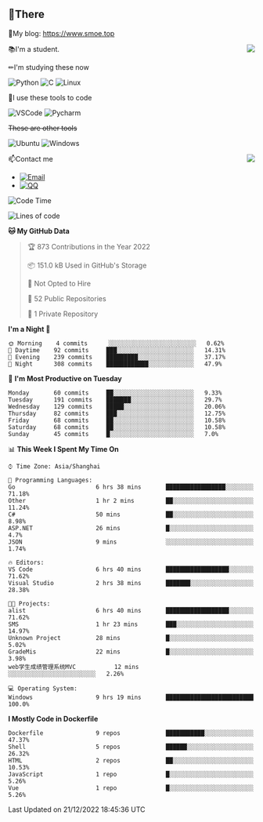 
## 👏There

📰My blog: https://www.smoe.top

<img align="right" src="https://github-readme-stats.vercel.app/api/top-langs/?username=AkashiCoin"/>


📚I'm a student.

✏I'm studying these now

![Python](https://img.shields.io/badge/-Python-blue?style=flat-square&logo=Python&logoColor=fff)
![C](https://img.shields.io/badge/-C-585858?style=flat-square&logo=C&logoColor=fff)
![Linux](https://img.shields.io/badge/-Linux-black?style=flat-square&logo=Linux&logoColor=fff)

🔨I use these tools to code

![VSCode](https://img.shields.io/badge/-VSCode-blue?style=flat-square&logo=visualstudiocode&logoColor=fff)
![Pycharm](https://img.shields.io/badge/-Pycharm-green?style=flat-square&logo=pycharm&logoColor=fff)

 ~~These are other tools~~

![Ubuntu](https://img.shields.io/badge/-Ubuntu-orange?style=flat-square&logo=Ubuntu&logoColor=fff)
![Windows](https://img.shields.io/badge/-Windows-blue?style=flat-square&logo=Windows&logoColor=fff)

<img align="right" src="https://github-readme-stats.vercel.app/api?username=AkashiCoin" />


📫Contact me

* [![Email](https://img.shields.io/badge/Email-l1040186796@gmail.com-1?style=social&logoColor=fff)](mailto:l1040186796@gmail.com)
* [![QQ](https://img.shields.io/badge/QQ-1040186796-1?style=social&logoColor=fff)](tencent://AddContact/?fromId=45&fromSubId=1&subcmd=all&uin=1040186796&website=www.oicqzone.com)

<!--START_SECTION:waka-->
![Code Time](http://img.shields.io/badge/Code%20Time-358%20hrs%2036%20mins-blue)

![Lines of code](https://img.shields.io/badge/From%20Hello%20World%20I%27ve%20Written-5%20Thousand%20lines%20of%20code-blue)

**🐱 My GitHub Data** 

> 🏆 873 Contributions in the Year 2022
 > 
> 📦 151.0 kB Used in GitHub's Storage 
 > 
> 🚫 Not Opted to Hire
 > 
> 📜 52 Public Repositories 
 > 
> 🔑 1 Private Repository 
 > 
**I'm a Night 🦉** 

```text
🌞 Morning    4 commits      ░░░░░░░░░░░░░░░░░░░░░░░░░   0.62% 
🌆 Daytime    92 commits     ███░░░░░░░░░░░░░░░░░░░░░░   14.31% 
🌃 Evening    239 commits    █████████░░░░░░░░░░░░░░░░   37.17% 
🌙 Night      308 commits    ████████████░░░░░░░░░░░░░   47.9%

```
📅 **I'm Most Productive on Tuesday** 

```text
Monday       60 commits     ██░░░░░░░░░░░░░░░░░░░░░░░   9.33% 
Tuesday      191 commits    ███████░░░░░░░░░░░░░░░░░░   29.7% 
Wednesday    129 commits    █████░░░░░░░░░░░░░░░░░░░░   20.06% 
Thursday     82 commits     ███░░░░░░░░░░░░░░░░░░░░░░   12.75% 
Friday       68 commits     ██░░░░░░░░░░░░░░░░░░░░░░░   10.58% 
Saturday     68 commits     ██░░░░░░░░░░░░░░░░░░░░░░░   10.58% 
Sunday       45 commits     █░░░░░░░░░░░░░░░░░░░░░░░░   7.0%

```


📊 **This Week I Spent My Time On** 

```text
⌚︎ Time Zone: Asia/Shanghai

💬 Programming Languages: 
Go                       6 hrs 38 mins       █████████████████░░░░░░░░   71.18% 
Other                    1 hr 2 mins         ██░░░░░░░░░░░░░░░░░░░░░░░   11.24% 
C#                       50 mins             ██░░░░░░░░░░░░░░░░░░░░░░░   8.98% 
ASP.NET                  26 mins             █░░░░░░░░░░░░░░░░░░░░░░░░   4.7% 
JSON                     9 mins              ░░░░░░░░░░░░░░░░░░░░░░░░░   1.74%

🔥 Editors: 
VS Code                  6 hrs 40 mins       ██████████████████░░░░░░░   71.62% 
Visual Studio            2 hrs 38 mins       ███████░░░░░░░░░░░░░░░░░░   28.38%

🐱‍💻 Projects: 
alist                    6 hrs 40 mins       ██████████████████░░░░░░░   71.62% 
SMS                      1 hr 23 mins        ███░░░░░░░░░░░░░░░░░░░░░░   14.97% 
Unknown Project          28 mins             █░░░░░░░░░░░░░░░░░░░░░░░░   5.02% 
GradeMis                 22 mins             █░░░░░░░░░░░░░░░░░░░░░░░░   3.98% 
web学生成绩管理系统MVC           12 mins             ░░░░░░░░░░░░░░░░░░░░░░░░░   2.26%

💻 Operating System: 
Windows                  9 hrs 19 mins       █████████████████████████   100.0%

```

**I Mostly Code in Dockerfile** 

```text
Dockerfile               9 repos             ███████████░░░░░░░░░░░░░░   47.37% 
Shell                    5 repos             ██████░░░░░░░░░░░░░░░░░░░   26.32% 
HTML                     2 repos             ██░░░░░░░░░░░░░░░░░░░░░░░   10.53% 
JavaScript               1 repo              █░░░░░░░░░░░░░░░░░░░░░░░░   5.26% 
Vue                      1 repo              █░░░░░░░░░░░░░░░░░░░░░░░░   5.26%

```



 Last Updated on 21/12/2022 18:45:36 UTC
<!--END_SECTION:waka-->
